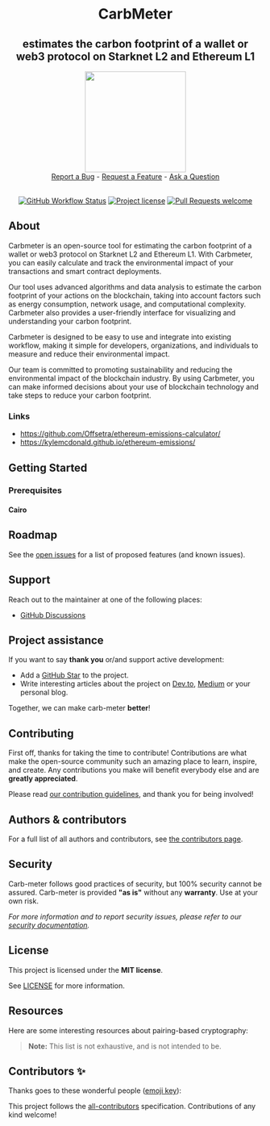 <div align="center">
  <h1 align="center">CarbMeter</h1>
  <h2 align="center">estimates the carbon footprint of a wallet or web3 protocol on Starknet L2 and Ethereum L1</h2>
  <img src="https://user-images.githubusercontent.com/25151724/214644164-61d5718b-fcf3-474e-9cdb-135836416e68.png" height="200">
  <br />
  <a href="https://github.com/carbonable-labs/carb-meter/issues/new?assignees=&labels=bug&template=01_BUG_REPORT.md&title=bug%3A+">Report a Bug</a>
  -
  <a href="https://github.com/carbonable-labs/carb-meter/issues/new?assignees=&labels=enhancement&template=02_FEATURE_REQUEST.md&title=feat%3A+">Request a Feature</a>
  -
  <a href="https://github.com/carbonable-labs/carb-meter/discussions">Ask a Question</a>
</div>

<div align="center">
<br />

[![GitHub Workflow Status](https://github.com/keep-starknet-strange/garaga/actions/workflows/test.yml/badge.svg)](https://github.com/keep-starknet-strange/garaga/actions/workflows/test.yml)
[![Project license](https://img.shields.io/github/license/keep-starknet-strange/garaga.svg?style=flat-square)](LICENSE)
[![Pull Requests welcome](https://img.shields.io/badge/PRs-welcome-ff69b4.svg?style=flat-square)](https://github.com/keep-starknet-strange/garaga/issues?q=is%3Aissue+is%3Aopen+label%3A%22help+wanted%22)

</div>



## About

Carbmeter is an open-source tool for estimating the carbon footprint of a wallet or web3 protocol on Starknet L2 and Ethereum L1. With Carbmeter, you can easily calculate and track the environmental impact of your transactions and smart contract deployments.

Our tool uses advanced algorithms and data analysis to estimate the carbon footprint of your actions on the blockchain, taking into account factors such as energy consumption, network usage, and computational complexity. Carbmeter also provides a user-friendly interface for visualizing and understanding your carbon footprint.

Carbmeter is designed to be easy to use and integrate into existing workflow, making it simple for developers, organizations, and individuals to measure and reduce their environmental impact.

Our team is committed to promoting sustainability and reducing the environmental impact of the blockchain industry. By using Carbmeter, you can make informed decisions about your use of blockchain technology and take steps to reduce your carbon footprint.


### Links
- https://github.com/Offsetra/ethereum-emissions-calculator/
- https://kylemcdonald.github.io/ethereum-emissions/

## Getting Started

### Prerequisites

#### Cairo



## Roadmap

See the [open issues](https://github.com/carbonable-labs/carb-meter/issues/issues) for
a list of proposed features (and known issues).



## Support

Reach out to the maintainer at one of the following places:

- [GitHub Discussions](https://github.com/carbonable-labs/carb-meter/issues/discussions)


## Project assistance

If you want to say **thank you** or/and support active development:

- Add a [GitHub Star](https://github.com/carbonable-labs/carb-meter/issues/) to the
  project.
- Write interesting articles about the project on [Dev.to](https://dev.to/),
  [Medium](https://medium.com/) or your personal blog.

Together, we can make carb-meter **better**!

## Contributing

First off, thanks for taking the time to contribute! Contributions are what make
the open-source community such an amazing place to learn, inspire, and create.
Any contributions you make will benefit everybody else and are **greatly
appreciated**.

Please read [our contribution guidelines](docs/CONTRIBUTING.md), and thank you
for being involved!

## Authors & contributors

For a full list of all authors and contributors, see
[the contributors page](https://github.com/carbonable-labs/carb-meter/issues/contributors).

## Security

Carb-meter follows good practices of security, but 100% security cannot be assured.
Carb-meter is provided **"as is"** without any **warranty**. Use at your own risk.

_For more information and to report security issues, please refer to our
[security documentation](docs/SECURITY.md)._

## License

This project is licensed under the **MIT license**.

See [LICENSE](LICENSE) for more information.

## Resources

Here are some interesting resources about pairing-based cryptography:

> **Note:** This list is not exhaustive, and is not intended to be.


## Contributors ✨

Thanks goes to these wonderful people ([emoji key](https://allcontributors.org/docs/en/emoji-key)):

<!-- ALL-CONTRIBUTORS-LIST:START - Do not remove or modify this section -->
<!-- prettier-ignore-start -->
<!-- markdownlint-disable -->


<!-- markdownlint-restore -->
<!-- prettier-ignore-end -->

<!-- ALL-CONTRIBUTORS-LIST:END -->

This project follows the [all-contributors](https://github.com/all-contributors/all-contributors) specification. Contributions of any kind welcome!

